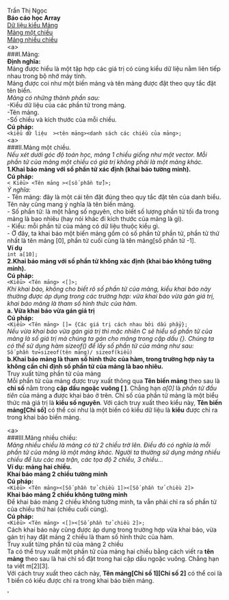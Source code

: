Trần Thị Ngọc  
**Báo cáo học Array**  
[Dữ liệu kiểu Mảng](#Mảng)  
[Mảng một chiều](#Mảng_một_chiều)  
[Mảng nhiều chiều](#Mảng_nhiều_chiều)   
<a name = Mảng><a\>  
###I.Mảng:  
**Định nghĩa:**  
      Mảng được hiểu là một tập hợp các giá trị có cùng kiểu dữ liệu nằm liên tiếp nhau trong bộ nhớ máy tính.  
      Mảng được coi như một biến mảng và tên mảng được đặt theo quy tắc đặt tên biến.  
    *Mảng có những thành phần sau:*  
      -Kiểu dữ liệu của các phần tử trong mảng.    
      -Tên mảng.  
      -Số chiều và kích thước của mỗi chiều.  
**Cú pháp:**  
`<kiểu dữ liệu  ><tên mảng><danh sách các chiều của mảng>;`  
<a name = Mảng_một_chiều><a\>  
###II.Mảng một chiều.  
*Nếu xét dưới góc độ toán học, mảng 1 chiều giống như một vector. Mỗi phần tử của mảng một chiều có giá trị không phải là một mảng khác.*   
**1.Khai báo mảng với số phần tử xác định (khai báo tường minh).**    
**Cú pháp:**  
`< Kiểu> <Tên mảng ><[số phần tử]>;`    
    *Ý nghĩa:*    
        - Tên mảng: đây là một cái tên đặt đúng theo quy tắc đặt tên của danh biểu. Tên này cũng mang ý nghĩa là tên biến mảng.  
        - Số phần tử: là một hằng số nguyên, cho biết số lượng phần tử tối đa trong mảng là bao nhiêu (hay nói khác đi kích thước của mảng là gì).  
        - Kiểu: mỗi phần tử của mảng có dữ liệu thuộc kiểu gì.  
        - Ở đây, ta khai báo một biến mảng gồm có số phần tử phần tử, phần tử thứ nhất là tên mảng [0], phần tử cuối cùng là tên mảng[số phần tử -1].  
**Ví dụ**  
`int a[10];`  
**2.Khai báo mảng với số phần tử không xác định (khai báo không tường minh).**    
**Cú pháp:**    
`<Kiểu> <Tên mảng> <[]>;`   
        *Khi khai báo, không cho biết rõ số phần tử của mảng, kiểu khai báo này thường được áp dụng trong các trường hợp: vừa khai báo vừa gán giá trị, khai báo mảng là tham số hình thức của hàm.*  
    **a. Vừa khai báo vừa gán giá trị**  
    **Cú pháp:**  
`<Kiểu> <Tên mảng> []= {Các giá trị cách nhau bởi dấu phẩy};`  
     *Nếu vừa khai báo vừa gán giá trị thì mặc nhiên C sẽ hiểu số phần tử của mảng là số giá trị mà chúng ta gán cho mảng trong cặp dấu {}. Chúng ta có thể sử dụng hàm sizeof() để lấy số phần tử của mảng như sau:*  
`Số phần tử=sizeof(tên mảng)/ sizeof(kiểu)`  
    **b.Khai báo mảng là tham số hình thức của hàm, trong trường hợp này ta không cần chỉ định số phần tử của mảng là bao nhiêu.**    
Truy xuất từng phần tử của mảng  
Mỗi phần tử của mảng được truy xuất thông qua **Tên biến mảng** theo sau là **chỉ số** nằm trong **cặp dấu ngoặc vuông [ ]**. Chẳng hạn *a[0]* là *phần tử đầu tiên* của mảng a được khai báo ở trên. Chỉ số của phần tử mảng là một biểu thức mà giá trị là **kiểu số nguyên**.
Với cách truy xuất theo kiểu này, **Tên biến mảng[Chỉ số]** có thể coi như là một biến có kiểu dữ liệu là **kiểu** được chỉ ra trong khai báo biến mảng.  

<a name= Mảng_nhiều_chiều><a\>  
###III.Mảng nhiều chiều:  
*Mảng nhiều chiều là mảng có từ 2 chiều trở lên. Điều đó có nghĩa là mỗi phần tử của mảng là một mảng khác.
Người ta thường sử dụng mảng nhiều chiều để lưu các ma trận, các tọa độ 2 chiều, 3 chiều…*   
**Ví dụ: mảng hai chiều.**    
**Khai báo mảng 2 chiều tường minh**  
**Cú pháp:**  
`<Kiểu> <Tên mảng><[Số phần tử chiều 1]><[Số phần tử chiều 2]>`    
**Khai báo mảng 2 chiều không tường minh**    
Để khai báo mảng 2 chiều không tường minh, ta vẫn phải chỉ ra số phần tử của chiều thứ hai (chiều cuối cùng).   
**Cú pháp:**   
`<Kiểu> <Tên mảng> <[]><[Số phần tử chiều 2]>;`    
Cách khai báo này cũng được áp dụng trong trường hợp vừa khai báo, vừa gán trị hay đặt mảng 2 chiều là tham số hình thức của hàm.  
Truy xuất từng phần tử của mảng 2 chiều  
Ta có thể truy xuất một phần tử của mảng hai chiều bằng cách viết ra **tên mảng** theo sau là hai chỉ số đặt trong hai cặp dấu ngoặc vuông. Chẳng hạn ta viết m[2][3].  
Với cách truy xuất theo cách này, **Tên mảng[Chỉ số 1][Chỉ số 2]** có thể coi là 1 biến có kiểu được chỉ ra trong khai báo biến mảng.  
    






        




 


'



